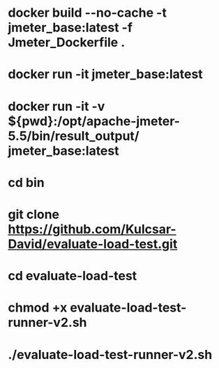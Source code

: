 # docker build --no-cache -t jmeter_base:latest -f Jmeter_Dockerfile .

# docker run -it jmeter_base:latest

# docker run -it -v ${pwd}<local-volume-folder>:/opt/apache-jmeter-5.5/bin/result_output/ jmeter_base:latest

# cd bin

# git clone https://github.com/Kulcsar-David/evaluate-load-test.git

# cd evaluate-load-test

# chmod +x evaluate-load-test-runner-v2.sh

# ./evaluate-load-test-runner-v2.sh
